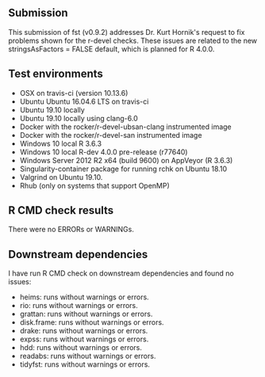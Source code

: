 
## Submission

This submission of fst (v0.9.2) addresses Dr. Kurt Hornik's request to fix problems shown for the r-devel checks. These issues are related to the new stringsAsFactors = FALSE default, which is planned for R 4.0.0.

## Test environments 

* OSX on travis-ci (version 10.13.6)
* Ubuntu Ubuntu 16.04.6 LTS on travis-ci
* Ubuntu 19.10 locally
* Ubuntu 19.10 locally using clang-6.0
* Docker with the rocker/r-devel-ubsan-clang instrumented image
* Docker with the rocker/r-devel-san instrumented image
* Windows 10 local R 3.6.3
* Windows 10 local R-dev 4.0.0 pre-release (r77640)
* Windows Server 2012 R2 x64 (build 9600) on AppVeyor (R 3.6.3)
* Singularity-container package for running rchk on Ubuntu 18.10
* Valgrind on Ubuntu 19.10.
* Rhub (only on systems that support OpenMP)

## R CMD check results

There were no ERRORs or WARNINGs.

## Downstream dependencies

I have run R CMD check on downstream dependencies and found no issues:

* heims:      runs without warnings or errors.
* rio:        runs without warnings or errors.
* grattan:    runs without warnings or errors.
* disk.frame: runs without warnings or errors.
* drake:      runs without warnings or errors.
* expss:      runs without warnings or errors.
* hdd:        runs without warnings or errors.
* readabs:    runs without warnings or errors.
* tidyfst:    runs without warnings or errors.
